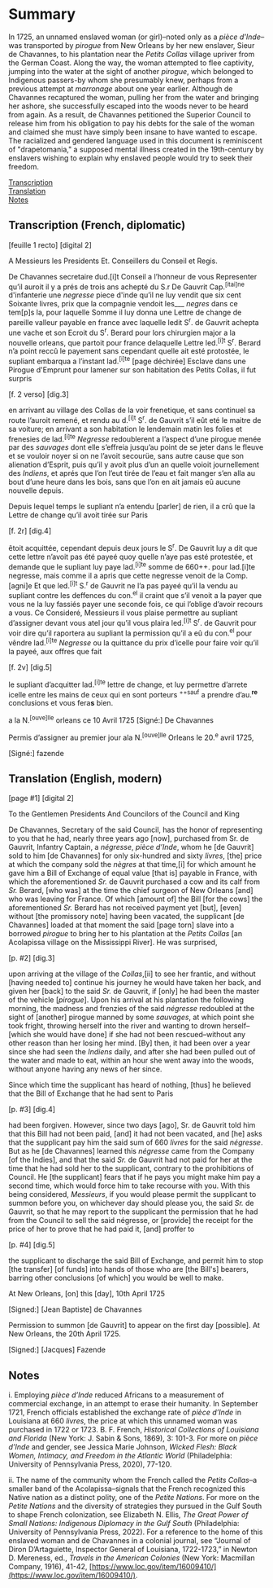 # Summary   
 In 1725, an unnamed enslaved woman (or girl)–noted only as a *pièce d'Inde*–was transported by *pirogue* from New Orleans by her new enslaver, Sieur de Chavannes, to his plantation near the *Petits Collas* village upriver from the German Coast. Along the way, the woman attempted to flee captivity, jumping into the water at the sight of another *pirogue*, which belonged to Indigenous passers-by whom she presumably knew, perhaps from a previous attempt at *marronage* about one year earlier. Although de Chavannes recaptured the woman, pulling her from the water and bringing her ashore, she successfully escaped into the woods never to be heard from again. As a result, de Chavannes petitioned the Superior Council to release him from his obligation to pay his debts for the sale of the woman and claimed she must have simply been insane to have wanted to escape. The racialized and gendered language used in this document is reminiscent of "drapetomania," a supposed mental illness created in the 19th-century by enslavers wishing to explain why enslaved people would try to seek their freedom. 
   
[Transcription](#transcription-(French,-diplomatic))  
[Translation](#translation-(English,-modern))  
[Notes](#notes)  
   
## Transcription (French, diplomatic)  

[feuille 1 recto] [digital 2]


A Messieurs les Presidents
Et. Conseillers du Conseil et Regis.

De Chavannes secretaire dud.<sup></sup>[i]t</sup> Conseil a
l’honneur de vous Representer qu’il auroit
il y a prés de trois ans achepté du S.r De Gauvrit
Cap.<sup>[itai]ne</sup> d'infanterie une *negresse* piece d'inde
qu’il ne luy vendit que six cent Soixante
livres, prix que la compagnie vendoit les___
*negres* dans ce tem[p]s la, pour laquelle Somme
il luy donna une Lettre de change de pareille 
valleur payable en france avec laquelle ledit
S<sup>r</sup>. de Gauvrit achepta une vache et son Ecroit
du S<sup>r</sup>. Berard pour lors chirurgien major
a la nouvelle orleans, que partoit pour france
delaquelle Lettre led.<sup>[i]t</sup> S<sup>r</sup>. Berard n’a point
reccû le payement sans cependant quelle
ait esté protostée, le supliant embarqua a
l’instant lad.<sup>[i]te</sup> [page déchirée] Esclave dans une
Pirogue d'Emprunt pour lamener sur son
habitation des Petits Collas, il fut surpris


[f. 2 verso] [dig.3]


en arrivant au village des Collas de la voir
frenetique, et sans continuel sa route l’auroit
remené, et rendu au d.<sup>[i]t</sup> S<sup>r</sup>. de Gauvrit s’il eût
eté le maitre de sa voiture; en arrivant a son
habitation le lendemain matin les folies et
frenesies de lad.<sup>[i]te</sup> *Negresse* redoublerent a
l’aspect d’une pirogue menée par des *sauvages* 
dont elle s’effreia jusqu’au point de se
jeter dans le fleuve et se vouloir noyer
si on ne l’avoit secourüe, sans autre cause
que son alienation d’Esprit, puis qu’il y avoit
plus d’un an quelle voioit journellement des
*Indiens*, et aprés que l’on l’eut tirée de l’eau
et fait manger s’en alla au bout d’une heure
dans les bois, sans que l’on en ait jamais
eû aucune nouvelle depuis.


Depuis lequel temps le supliant n’a
entendu [parler] de rien, il a crû que la 
Lettre de change qu’il avoit tirée sur Paris


[f. 2r] [dig.4]

êtoit acquittée, cependant depuis deux jours
le S<sup>r</sup>. De Gauvrit luy a dit que cette lettre
n’avoit pas été payeé quoy quelle n’aye pas
esté protestée, et demande que le supliant
luy paye lad.<sup>[i]te</sup> somme de 660++. pour lad.[i]te
negresse, mais comme il a apris que cette
negresse venoit de la Comp.[agni]e Et que led.<sup>[i]t</sup> S.<sup>r</sup>
de Gauvrit ne l’a pas payeé qu’il la vendu
au supliant contre les deffences du con.<sup>el</sup>
il craint que s’il venoit a la payer que vous
ne la luy fassiés payer une seconde fois,
ce qui l’oblige d’avoir recours a vous.
Ce Consideré, Messieurs il vous plaise
permettre au supliant d’assigner devant
vous atel jour qu’il vous plaira led.<sup>[i]t</sup> S<sup>r</sup>.
de Gauvrit pour voir dire qu’il raportera
au supliant la permission qu’il a eû du
con.<sup>el</sup> pour vêndre lad.<sup>[i]te</sup> *Negresse* ou
la quittance du prix d’icelle pour faire
voir qu’il la payeé, aux offres que fait


[f. 2v] [dig.5]


le supliant d’acquitter lad.<sup>[i]te</sup> lettre de
change, et luy permettre d’arrete icelle
entre les mains de ceux qui en sont
porteurs <sup>++sauf</sup> a prendre d’au.<sup>**re**</sup> conclusions
et vous fera**s** bien.

a la N.<sup>[ouve]lle</sup> orleans ce 10 Avril 1725
[Signé:] De Chavannes

Permis d’assigner au premier
jour ala N.<sup>[ouve]lle</sup> Orleans le 20.<sup>e</sup>
avril 1725, 


[Signé:] fazende


## Translation (English, modern)  

[page #1] [digital 2]

To the Gentlemen Presidents And Councilors of the Council and King

De Chavannes, Secretary of the said Council, has the honor of representing to you that he had, nearly three years ago [now], purchased from Sr. de Gauvrit, Infantry Captain, a *négresse*, *pièce d’Inde*, whom he [de Gauvrit] sold to him [de Chavannes] for only six-hundred and sixty *livres*, [the] price at which the company sold the *nègres* at that time,[i] for which amount he gave him a Bill of Exchange of equal value [that is] payable in France, with which the aforementioned *Sr.* de Gauvrit purchased a cow and its calf from *Sr.* Berard, [who was] at the time the chief surgeon of New Orleans [and] who was leaving for France. Of which [amount of] the Bill [for the cows] the aforementioned *Sr.* Berard has not received payment yet [but], [even] without [the promissory note] having been vacated, the supplicant [de Chavannes] loaded at that moment the said [page torn] slave into a borrowed *pirogue* to bring her to his plantation at the *Petits Collas* [an Acolapissa village on the Mississippi River]. He was surprised,


[p. #2] [dig.3]

upon arriving at the village of the *Collas*,[ii] to see her frantic, and without [having needed to] continue his journey he would have taken her back, and given her [back] to the said *Sr.* de Gauvrit, if [only] he had been the master of the vehicle [*pirogue*]. Upon his arrival at his plantation the following morning, the madness and frenzies of the said *négresse* redoubled at the sight of [another] pirogue manned by some *sauvages*, at which point she took fright, throwing herself into the river and wanting to drown herself–[which she would have done] if she had not been rescued–without any other reason than her losing her mind. [By] then, it had been over a year since she had seen the *Indiens* daily, and after she had been pulled out of the water and made to eat, within an hour she went away into the woods, without anyone having any news of her since.

Since which time the supplicant has heard of nothing, [thus] he believed that the Bill of Exchange that he had sent to Paris


[p. #3] [dig.4]


had been forgiven. However, since two days [ago], Sr. de Gauvrit told him that this Bill had not been paid, [and] it had not been vacated, and [he] asks that the supplicant pay him the said sum of 660 *livres* for the said *négresse*. But as he [de Chavannes] learned this *négresse* came from the Company [of the Indies], and that the said *Sr.* de Gauvrit had not paid for her at the time that he had sold her to the supplicant, contrary to the prohibitions of Council. He [the supplicant] fears that if he pays you might make him pay a second time, which would force him to take recourse with you. With this being considered, *Messieurs*, if you would please permit the supplicant to summon before you, on whichever day should please you, the said *Sr.* de Gauvrit, so that he may report to the supplicant the permission that he had from the Council to sell the said négresse, or [provide] the receipt for the price of her to prove that he had paid it, [and] proffer to


[p. #4] [dig.5]


the supplicant to discharge the said Bill of Exchange, and permit him to stop [the transfer] [of funds] into hands of those who are [the Bill's] bearers, barring other conclusions [of which] you would be well to make.

At New Orleans, [on] this [day], 10th April 1725

[Signed:] [Jean Baptiste] de Chavannes


Permission to summon [de Gauvrit] to appear on the first day [possible]. At New Orleans, the 20th 
April 1725. 

[Signed:] [Jacques] Fazende


## Notes  

 i.  Employing *pièce d’Inde* reduced Africans to a measurement of commercial exchange, in an attempt to erase their humanity. In September 1721, French officials established the exchange rate of *pièce d’Inde* in Louisiana at 660 *livres*, the price at which this unnamed woman was purchased in 1722 or 1723. B. F. French, *Historical Collections of Louisiana and Florida* (New York: J. Sabin & Sons, 1869), 3: 101-3. For more on *pièce d’Inde* and gender, see Jessica Marie Johnson, *Wicked Flesh: Black Women, Intimacy, and Freedom in the Atlantic World* (Philadelphia: University of Pennsylvania Press, 2020), 77-120.  
   
ii. The name of the community whom the French called the *Petits Collas*–a smaller band of the Acolapissa–signals that the French recognized this Native nation as a distinct polity, one of the *Petite Nations*. For more on the *Petite Nations* and the diversity of strategies they pursued in the Gulf South to shape French colonization, see Elizabeth N. Ellis, *The Great Power of Small Nations: Indigenous Diplomacy in the Gulf South* (Philadelphia: University of Pennsylvania Press, 2022). For a reference to the home of this enslaved woman and de Chavannes in a colonial journal, see “Journal of Diron D’Artaguiette, Inspector General of Louisiana, 1722-1723,” in Newton D. Mereness, ed., *Travels in the American Colonies* (New York: Macmillan Company, 1916), 41-42, [https://www.loc.gov/item/16009410/](https://www.loc.gov/item/16009410/).